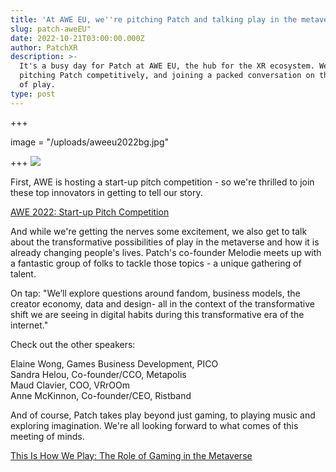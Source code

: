 ```yaml
---
title: 'At AWE EU, we''re pitching Patch and talking play in the metaverse '
slug: patch-aweEU"
date: 2022-10-21T03:00:00.000Z
author: PatchXR
description: >-
  It's a busy day for Patch at AWE EU, the hub for the XR ecosystem. We're
  pitching Patch competitively, and joining a packed conversation on the power
  of play.
type: post
---
```


+++

image = "/uploads/aweeu2022bg.jpg"


+++
![](/uploads/aweeu2022bg.jpg)

First, AWE is hosting a start-up pitch competition - so we're thrilled to join these top innovators in getting to tell our story.

[AWE 2022: Start-up Pitch Competition](https://www.awexr.com/eu-2022/startup_pitch)

And while we're getting the nerves some excitement, we also get to talk about the transformative possibilities of play in the metaverse and how it is already changing people's lives. Patch's co-founder Melodie meets up with a fantastic group of folks to tackle those topics - a unique gathering of talent.

On tap: "We’ll explore questions around fandom, business models, the creator economy, data and design- all in the context of the transformative shift we are seeing in digital habits during this transformative era of the internet."

Check out the other speakers:

Elaine Wong, Games Business Development, PICO\
Sandra Helou, Co-founder/CCO, Metapolis\
Maud Clavier, COO, VRrOOm\
Anne McKinnon, Co-founder/CEO, Ristband

And of course, Patch takes play beyond just gaming, to playing music and exploring imagination. We're all looking forward to what comes of this meeting of minds.

[This Is How We Play: The Role of Gaming in the Metaverse](https://www.awexr.com/eu-2022/agenda/3115-this-is-how-we-play-the-role-of-gaming-in-the-meta)
